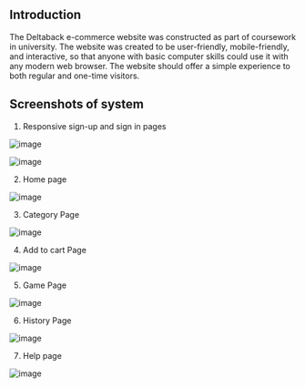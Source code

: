 ## Introduction
The Deltaback e-commerce website was constructed as part of coursework in university.
The website was created to be user-friendly, mobile-friendly, and interactive, so that anyone with basic computer skills could use it with any modern web browser. The website should offer a simple experience to both regular and one-time visitors.

## Screenshots of system

1. Responsive sign-up and sign in pages
   
![image](https://github.com/hastikacheddy/ecommerce-website/assets/59787014/735b68c4-85d3-4917-b106-da775c1ad801)

![image](https://github.com/hastikacheddy/ecommerce-website/assets/59787014/b51a6247-178f-4d4f-bd14-9493f014352c)

2. Home page

![image](https://github.com/hastikacheddy/ecommerce-website/assets/59787014/68569cc4-9df4-4d2a-bdc2-8a6690d08689)

3. Category Page

![image](https://github.com/hastikacheddy/ecommerce-website/assets/59787014/7a50b061-2687-4484-a1ef-a1d337cd5fca)

4. Add to cart Page

![image](https://github.com/hastikacheddy/ecommerce-website/assets/59787014/37f75b82-1a06-48db-b7d0-67c9dde20388)

5. Game Page

![image](https://github.com/hastikacheddy/ecommerce-website/assets/59787014/b7b9ddb9-f416-44e9-988c-3c612323fccc)

6. History Page

![image](https://github.com/hastikacheddy/ecommerce-website/assets/59787014/ea9c45b9-3bc3-48c2-8c64-a35786ea7f3a)

7. Help page

![image](https://github.com/hastikacheddy/ecommerce-website/assets/59787014/7cc0e151-3b6d-4219-9b42-080605a0c8b3)
